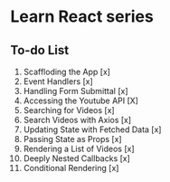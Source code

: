 # Learn React series

## To-do List

1. Scaffloding the App [x]
2. Event Handlers [x]
3. Handling Form Submittal [x]
4. Accessing the Youtube API [X]
5. Searching for Videos [x]
6. Search Videos with Axios [x]
7. Updating State with Fetched Data [x]
8. Passing State as Props [x]
9. Rendering a List of Videos [x]
10. Deeply Nested Callbacks [x]
11. Conditional Rendering [x]
